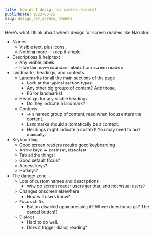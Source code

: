```yaml
---
title: How do I design for screen readers?
publishDate: 2023-03-25
slug: design_for_screen_readers
---
```


Here's what I think about when I design for screen readers like Narrator.

* Names
  * Visible text, plus icons.
  * Nothing more---keep it simple.
* Descriptions & help text
  * Any visible labels
  * Hide the now-redundant labels from screen readers
* Landmarks, headings, and contexts
  * Landmarks for all the main sections of the page
    * Look at the typical section types.
    * Any other big groups of content? Add those.
    * F6 for landmarks!
  * Headings for any visible headings
    * Do they indicate a landmark?
  * Contexts
    * &rarr; a named group of content, read when focus enters the content.
    * Landmarks should automatically be a context.
    * Headings might indicate a context! You may need to add manually.
* Keyboarding
  * Good screen readers require good keyboarding
  * Arrow keys &rarr; posinset, sizeofset
  * Tab all the things!
  * Good default focus?
  * Access keys?
  * Hotkeys?
* The danger zone
  * Lots of custom names and descriptions
    * Why do screen reader users get that, and not visual users?
  * Changes onscreen elsewhere
    * How will users know?
  * Focus shifts
    * Button disabled upon pressing it? Where does focus go? The cancel button!?
  * Dialogs
    * Hard to do well.
    * Does it trigger dialog reading?